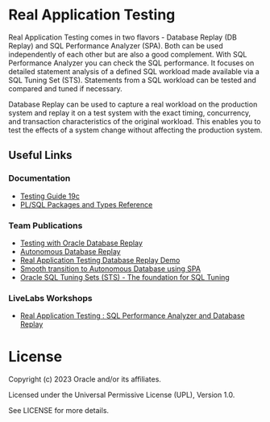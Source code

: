 # Real Application Testing
Real Application Testing comes in two flavors - Database Replay (DB Replay) and SQL Performance Analyzer (SPA). Both can be used independently of each other but are also a good complement. 
With SQL Performance Analyzer you can check the SQL performance. It focuses on detailed statement analysis of a defined SQL workload made available via a SQL Tuning Set (STS).
Statements from a SQL workload can be tested and compared and tuned if necessary.

Database Replay can be used to capture a real workload on the production system and replay it on a test system with the exact timing, concurrency, and transaction characteristics of the original workload. This enables you to test the effects of a system change without affecting the production system. 

## Useful Links

### Documentation

- [Testing Guide 19c](https://docs.oracle.com/en/database/oracle/oracle-database/19/ratug/index.html#Oracle%C2%AE-Database)
- [PL/SQL Packages and Types Reference](https://docs.oracle.com/en/database/oracle/oracle-database/19/arpls/index.html#Oracle%C2%AE-Database)


### Team Publications

- [Testing with Oracle Database Replay](https://blogs.oracle.com/coretec/post/testing-with-oracle-database-replay)
- [Autonomous Database Replay](https://blogs.oracle.com/coretec/post/adb-database-replay)
- [Real Application Testing Database Replay Demo](https://blogs.oracle.com/coretec/post/rat-demo)
- [Smooth transition to Autonomous Database using SPA](https://blogs.oracle.com/coretec/post/spa-in-autonomous-database)
- [Oracle SQL Tuning Sets (STS) - The foundation for SQL Tuning](https://blogs.oracle.com/coretec/post/oracle-sql-tuning-sets-the-basis-for-sql-tuning)


### LiveLabs Workshops

- [Real Application Testing : SQL Performance Analyzer and Database Replay](https://apexapps.oracle.com/pls/apex/r/dbpm/livelabs/view-workshop?wid=858&clear=RR,180&session=112790027738609)



# License

Copyright (c) 2023 Oracle and/or its affiliates.

Licensed under the Universal Permissive License (UPL), Version 1.0.

See LICENSE for more details.
